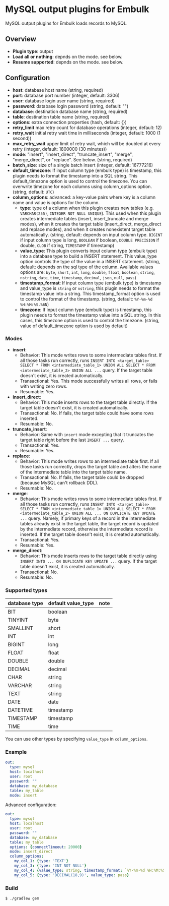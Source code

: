 # MySQL output plugins for Embulk

MySQL output plugins for Embulk loads records to MySQL.

## Overview

* **Plugin type**: output
* **Load all or nothing**: depnds on the mode. see below.
* **Resume supported**: depnds on the mode. see below.

## Configuration

- **host**: database host name (string, required)
- **port**: database port number (integer, default: 3306)
- **user**: database login user name (string, required)
- **password**: database login password (string, default: "")
- **database**: destination database name (string, required)
- **table**: destination table name (string, required)
- **options**: extra connection properties (hash, default: {})
- **retry_limit** max retry count for database operations (integer, default: 12)
- **retry_wait** initial retry wait time in milliseconds (integer, default: 1000 (1 second))
- **max_retry_wait** upper limit of retry wait, which will be doubled at every retry (integer, default: 1800000 (30 minutes))
- **mode**: "insert", "insert_direct", "truncate_insert", "merge", "merge_direct", or "replace". See below. (string, required)
- **batch_size**: size of a single batch insert (integer, default: 16777216)
- **default_timezone**: If input column type (embulk type) is timestamp, this plugin needs to format the timestamp into a SQL string. This default_timezone option is used to control the timezone. You can overwrite timezone for each columns using column_options option. (string, default: `UTC`)
- **column_options**: advanced: a key-value pairs where key is a column name and value is options for the column.
  - **type**: type of a column when this plugin creates new tables (e.g. `VARCHAR(255)`, `INTEGER NOT NULL UNIQUE`). This used when this plugin creates intermediate tables (insert, insert_truncate and merge modes), when it creates the target table (insert_direct, merge_direct and replace modes), and when it creates nonexistent target table automatically. (string, default: depends on input column type. `BIGINT` if input column type is long, `BOOLEAN` if boolean, `DOUBLE PRECISION` if double, `CLOB` if string, `TIMESTAMP` if timestamp)
  - **value_type**: This plugin converts input column type (embulk type) into a database type to build a INSERT statement. This value_type option controls the type of the value in a INSERT statement. (string, default: depends on the sql type of the column. Available values options are: `byte`, `short`, `int`, `long`, `double`, `float`, `boolean`, `string`, `nstring`, `date`, `time`, `timestamp`, `decimal`, `json`, `null`, `pass`)
  - **timestamp_format**: If input column type (embulk type) is timestamp and value_type is `string` or `nstring`, this plugin needs to format the timestamp value into a string. This timestamp_format option is used to control the format of the timestamp. (string, default: `%Y-%m-%d %H:%M:%S.%6N`)
  - **timezone**: If input column type (embulk type) is timestamp, this plugin needs to format the timestamp value into a SQL string. In this cases, this timezone option is used to control the timezone. (string, value of default_timezone option is used by default)

### Modes

* **insert**:
  * Behavior: This mode writes rows to some intermediate tables first. If all those tasks run correctly, runs `INSERT INTO <target_table> SELECT * FROM <intermediate_table_1> UNION ALL SELECT * FROM <intermediate_table_2> UNION ALL ...` query. If the target table doesn't exist, it is created automatically.
  * Transactional: Yes. This mode successfully writes all rows, or fails with writing zero rows.
  * Resumable: Yes.
* **insert_direct**:
  * Behavior: This mode inserts rows to the target table directly. If the target table doesn't exist, it is created automatically.
  * Transactional: No. If fails, the target table could have some rows inserted.
  * Resumable: No.
* **truncate_insert**:
  * Behavior: Same with `insert` mode excepting that it truncates the target table right before the last `INSERT ...` query.
  * Transactional: Yes.
  * Resumable: Yes.
* **replace**:
  * Behavior: This mode writes rows to an intermediate table first. If all those tasks run correctly, drops the target table and alters the name of the intermediate table into the target table name.
  * Transactional: No. If fails, the target table could be dropped (because MySQL can't rollback DDL).
  * Resumable: No.
* **merge**:
  * Behavior: This mode writes rows to some intermediate tables first. If all those tasks run correctly, runs `INSERT INTO <target_table> SELECT * FROM <intermediate_table_1> UNION ALL SELECT * FROM <intermediate_table_2> UNION ALL ... ON DUPLICATE KEY UPDATE ...` query. Namely, if primary keys of a record in the intermediate tables already exist in the target table, the target record is updated by the intermediate record, otherwise the intermediate record is inserted. If the target table doesn't exist, it is created automatically.
  * Transactional: Yes.
  * Resumable: Yes.
* **merge_direct**:
  * Behavior: This mode inserts rows to the target table directly using `INSERT INTO ... ON DUPLICATE KEY UPDATE ...` query. If the target table doesn't exist, it is created automatically.
  * Transactional: No.
  * Resumable: No.

### Supported types

|database type|default value_type|note|
|:--|:--|:--|
|BIT|boolean||
|TINYINT|byte||
|SMALLINT|short||
|INT|int||
|BIGINT|long||
|FLOAT|float||
|DOUBLE|double||
|DECIMAL|decimal||
|CHAR|string||
|VARCHAR|string||
|TEXT|string||
|DATE|date||
|DATETIME|timestamp||
|TIMESTAMP|timestamp||
|TIME|time||

You can use other types by specifying `value_type` in `column_options`.

### Example

```yaml
out:
  type: mysql
  host: localhost
  user: root
  password: ""
  database: my_database
  table: my_table
  mode: insert
```

Advanced configuration:

```yaml
out:
  type: mysql
  host: localhost
  user: root
  password: ""
  database: my_database
  table: my_table
  options: {connectTimeout: 20000}
  mode: insert_direct
  column_options:
    my_col_1: {type: 'TEXT'}
    my_col_3: {type: 'INT NOT NULL'}
    my_col_4: {value_type: string, timestamp_format: `%Y-%m-%d %H:%M:%S %z`, timezone: '-0700'}
    my_col_5: {type: 'DECIMAL(18,9)', value_type: pass}
```

### Build

```
$ ./gradlew gem
```
